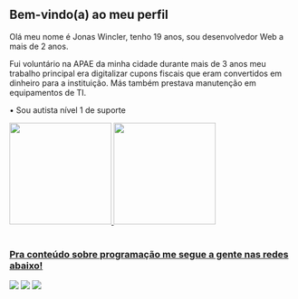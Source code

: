 ## Bem-vindo(a) ao meu perfil

Olá meu nome é Jonas Wincler, tenho 19 anos, sou desenvolvedor Web a mais de 2 anos.

Fui voluntário na APAE da minha cidade durante mais de 3 anos meu trabalho principal era digitalizar cupons fiscais que eram convertidos em dinheiro para a instituição. Más também prestava manutenção em equipamentos de TI.

• Sou autista nível 1 de suporte

 <div>
   <a href="https://github.com/JonasWGDev/">
   <img height="180em" src="https://github-readme-stats.vercel.app/api?username=JonasWGDev&show_icons=true&theme=tokyonight&include_all_commits=true&count_private=true"/>
   <img height="180em" src="https://github-readme-stats.vercel.app/api/top-langs/?username=JonasWGDev&layout=compact&langs_count=6&theme=tokyonight"/>
</div>
 
<br>
 
### Pra conteúdo sobre programação me segue a gente nas redes abaixo!
 
<div> 
  <a href="https://www.instagram.com/jonasgabrielw/" target="_blank"><img src="https://img.shields.io/badge/-Instagram-%23E4405F?style=for-the-badge&logo=instagram&logoColor=white" target="_blank"></a>
  <a href = "mailto:jonaswdev@gmail.com"><img src="https://img.shields.io/badge/-Gmail-%23333?style=for-the-badge&logo=gmail&logoColor=white" target="_blank"></a>
  <a href="https://www.linkedin.com/in/jonaswdev" target="_blank"><img src="https://img.shields.io/badge/-LinkedIn-%230077B5?style=for-the-badge&logo=linkedin&logoColor=white" target="_blank"></a>
</div>
